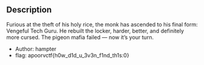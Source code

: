 ## Description

Furious at the theft of his holy rice, the monk has ascended to his final form: Vengeful Tech Guru. He rebuilt the locker, harder, better, and definitely more cursed. The pigeon mafia failed — now it’s your turn.

- Author: hampter
- flag: apoorvctf{h0w_d1d_u_3v3n_f1nd_th1s:0}